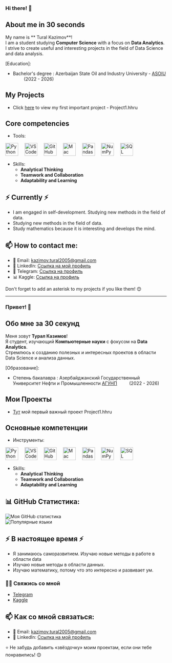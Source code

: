 ### Hi there! 👋 

## About me in 30 seconds 

My name is ** Tural Kazimov**!  
I am a student studying **Computer Science** with a focus on **Data Analytics**.  
I strive to create useful and interesting projects in the field of Data Science and data analysis.

[Education]:
 - Bachelor's degree : Azerbaijan State Oil and Industry University - [ASOIU](https://asoiu.edu.az) <img src="https://asoiu.edu.az/upload/news/891593aa5331c0a07d8b7a7e7b1a95f7.png" width="30" height="10"> (2022 - 2026)



## My Projects 
* Click [here](https://github.com/Tural-Kazimov/Project1-DS) to view my first important project - Project1.hhru

## Core competencies 
- Tools: 

<div align="left">

  <img src="https://cdn.jsdelivr.net/gh/devicons/devicon/icons/python/python-original-wordmark.svg" height="40" alt="Python logo" />
    <img width="12" />
  <img src="https://cdn.jsdelivr.net/gh/devicons/devicon/icons/vscode/vscode-original-wordmark.svg" height="40" alt="VS Code logo" />
    <img width="12" />
  <img src="https://cdn.jsdelivr.net/gh/devicons/devicon/icons/github/github-original-wordmark.svg" height="40" alt="GitHub logo" />
    <img width="12" />
  <img src="https://cdn.jsdelivr.net/gh/devicons/devicon/icons/apple/apple-original.svg" height="40" alt="Mac logo" />
    <img width="12" />
  <img src="https://cdn.jsdelivr.net/gh/devicons/devicon/icons/pandas/pandas-original-wordmark.svg" height="40" alt="Pandas logo" />
    <img width="12" />
  <img src="https://cdn.jsdelivr.net/gh/devicons/devicon/icons/numpy/numpy-original-wordmark.svg" height="40" alt="NumPy logo" />
    <img width="12" />
  <img src="https://cdn.jsdelivr.net/gh/devicons/devicon/icons/mysql/mysql-original-wordmark.svg" height="40" alt="SQL logo" />

</div>


  - Skills:
    * **Analytical Thinking**
    * **Teamwork and Collaboration**
    * **Adaptability and Learning**


## ⚡️ Currently ⚡️
- I am engaged in self-development. Studying new methods in the field of data.
- Studying new methods in the field of data.
- Study mathematics because it is interesting and develops the mind.



## 📫 How to contact me:
- 📧 Email: kazimov.tural2005@gmail.com
- 💼 LinkedIn: [Ссылка на мой профиль](https://www.linkedin.com/in/tural-kazımov-8b1702302?lipi=urn%3Ali%3Apage%3Ad_flagship3_profile_view_base_contact_details%3BFSaUe3N%2BTva36YPcG82sOw%3D%3D)
- 💬 Telegram: [Ссылка на профиль](https://t.me/kazim0v)
- 📊 Kaggle: [Ссылка на профиль](https://www.kaggle.com/turalkazmov)

Don't forget to add an asterisk to my projects if you like them! 😊

---

### Привет! 👋

## Обо мне за 30 секунд 
Меня зовут **Турал Казимов**!  
Я студент, изучающий **Компьютерные науки** с фокусом на **Data Analytics**.  
Стремлюсь к созданию полезных и интересных проектов в области Data Science и анализа данных.

[Образование]:
  - Степень бакалавра : Азербайджанский Государственный Университет Нефти и Промышленности [АГУНП](https://asoiu.edu.az) <img src="https://asoiu.edu.az/upload/news/891593aa5331c0a07d8b7a7e7b1a95f7.png" width="30" height="10"> (2022 - 2026)

## Мои Проекты 

* [Тут](https://github.com/Tural-Kazimov/Project1-DS) мой первый важный проект Project1.hhru

## Основные компетенции 
- Инструменты: 

<div align="left">

  <img src="https://cdn.jsdelivr.net/gh/devicons/devicon/icons/python/python-original-wordmark.svg" height="40" alt="Python logo" />
    <img width="12" />
  <img src="https://cdn.jsdelivr.net/gh/devicons/devicon/icons/vscode/vscode-original-wordmark.svg" height="40" alt="VS Code logo" />
    <img width="12" />
  <img src="https://cdn.jsdelivr.net/gh/devicons/devicon/icons/github/github-original-wordmark.svg" height="40" alt="GitHub logo" />
    <img width="12" />
  <img src="https://cdn.jsdelivr.net/gh/devicons/devicon/icons/apple/apple-original.svg" height="40" alt="Mac logo" />
    <img width="12" />
  <img src="https://cdn.jsdelivr.net/gh/devicons/devicon/icons/pandas/pandas-original-wordmark.svg" height="40" alt="Pandas logo" />
    <img width="12" />
  <img src="https://cdn.jsdelivr.net/gh/devicons/devicon/icons/numpy/numpy-original-wordmark.svg" height="40" alt="NumPy logo" />
    <img width="12" />
  <img src="https://cdn.jsdelivr.net/gh/devicons/devicon/icons/mysql/mysql-original-wordmark.svg" height="40" alt="SQL logo" />

</div>

- Skills: 
    * **Analytical Thinking**
    * **Teamwork and Collaboration**
    * **Adaptability and Learning**

## 📊 GitHub Статистика:

![Моя GitHub статистика](https://github-readme-stats.vercel.app/api?username=Tural-Kazimov&show_icons=true&theme=radical)  
![Популярные языки](https://github-readme-stats.vercel.app/api/top-langs/?username=Tural-Kazimov&layout=compact&theme=radical)

## ⚡️ В настоящее время ⚡️
- Я занимаюсь саморазвитием. Изучаю новые методы в работе в области data
- Изучаю новые методы в области данных.
- Изучаю математику, потому что это интересно и развивает ум.

### 🙌🏻 Свяжись со мной
- [Telegram]()
- [Kaggle]()

## 📫 Как со мной связаться:
- 📧 Email: kazimov.tural2005@gmail.com
- 💼 LinkedIn: [Ссылка на мой профиль](https://linkedin.com/in/tural-kazimov)

⭐️ Не забудь добавить «звёздочку» моим проектам, если они тебе понравились! 😊